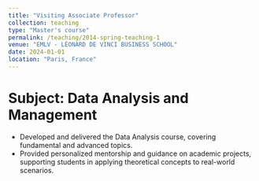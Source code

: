 ```yaml
---
title: "Visiting Associate Professor"
collection: teaching
type: "Master's course"
permalink: /teaching/2014-spring-teaching-1
venue: "EMLV - LÉONARD DE VINCI BUSINESS SCHOOL"
date: 2024-01-01
location: "Paris, France"
---
```



Subject: Data Analysis and Management
======
* Developed and delivered the Data Analysis course, covering fundamental and advanced topics.
* Provided personalized mentorship and guidance on academic projects, supporting students in applying theoretical concepts to real-world scenarios.
<!-- Heading 2
======

Heading 3
====== -->

